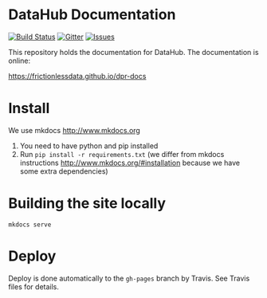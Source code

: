 # DataHub Documentation
[![Build Status](https://travis-ci.org/frictionlessdata/dpr-docs.svg?branch=master)](https://travis-ci.org/frictionlessdata/dpr-docs)
[![Gitter](https://img.shields.io/gitter/room/frictionlessdata/chat.svg)](https://gitter.im/frictionlessdata/chat) [![Issues](https://img.shields.io/badge/issue-tracker-orange.svg)](https://github.com/frictionlessdata/dpr-docs/issues)

This repository holds the documentation for DataHub. The documentation is online:

https://frictionlessdata.github.io/dpr-docs

# Install

We use mkdocs http://www.mkdocs.org

1. You need to have python and pip installed
2. Run `pip install -r requirements.txt` (we differ from mkdocs instructions http://www.mkdocs.org/#installation because we have some extra dependencies)

# Building the site locally

```
mkdocs serve
```

# Deploy

Deploy is done automatically to the `gh-pages` branch by Travis. See Travis files for details.
